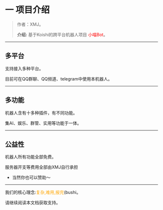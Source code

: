 



# 一 项目介绍

> 作者：XMJ。
>
> **介绍:** 基于Koishi的跨平台机器人项目 <font color=red>小喵Bot</font>。

---

## 多平台

支持接入多种平台。

目前可在QQ群聊、QQ频道、telegram中使用本机器人。

---

## 多功能

机器人含有十多种插件，有不同功能。

集AI、娱乐、群管、实用等功能于一体。

---

## 公益性

机器人所有功能全部免费。

服务器开支等费用全部由XMJ自行承担

* 当然你也可以赞助～

---

我们的核心理念:<font color=orange>复杂,难用,报完</font>(bushi。

请继续阅读本文档获取支持。
